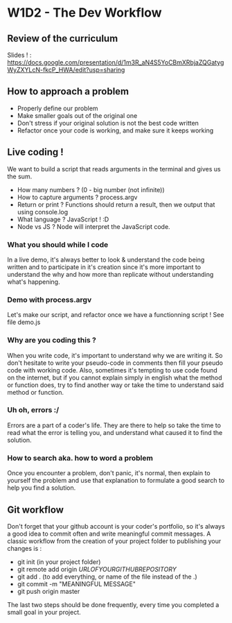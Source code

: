 # W1D2 - The Dev Workflow

## Review of the curriculum

Slides ! : https://docs.google.com/presentation/d/1m3R_aN4S5YoCBmXRbjaZQGatygWyZXYLcN-fkcP_HWA/edit?usp=sharing

## How to approach a problem

- Properly define our problem
- Make smaller goals out of the original one
- Don't stress if your original solution is not the best code written
- Refactor once your code is working, and make sure it keeps working

## Live coding !

We want to build a script that reads arguments in the terminal and gives us the sum.

- How many numbers ? (0 - big number (not infinite))
- How to capture arguments ? process.argv
- Return or print ? Functions should return a result, then we output that using console.log
- What language ? JavaScript ! :D
- Node vs JS ? Node will interpret the JavaScript code.

### What you should while I code

In a live demo, it's always better to look & understand the code being written and to participate in it's creation since it's more important to understand the why and how more than replicate without understanding what's happening.

### Demo with process.argv

Let's make our script, and refactor once we have a functionning script ! See file demo.js

### Why are you coding this ?

When you write code, it's important to understand why we are writing it. So don't hesitate to write your pseudo-code in comments then fill your pseudo code with working code. Also, sometimes it's tempting to use code found on the internet, but if you cannot explain simply in english what the method or function does, try to find another way or take the time to understand said method or function.

### Uh oh, errors :/

Errors are a part of a coder's life. They are there to help so take the time to read what the error is telling you, and understand what caused it to find the solution.

### How to search aka. how to word a problem

Once you encounter a problem, don't panic, it's normal, then explain to yourself the problem and use that explanation to formulate a good search to help you find a solution.

## Git workflow

Don't forget that your github account is your coder's portfolio, so it's always a good idea to commit often and write meaningful commit messages. A classic workflow from the creation of your project folder to publishing your changes is :

- git init (in your project folder)
- git remote add origin *URLOFYOURGITHUBREPOSITORY*
- git add . (to add everything, or name of the file instead of the .)
- git commit -m "MEANINGFUL MESSAGE"
- git push origin master

The last two steps should be done frequently, every time you completed a small goal in your project. 